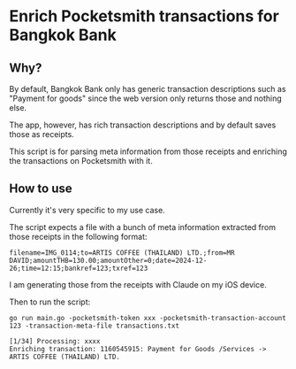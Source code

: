 # Enrich Pocketsmith transactions for Bangkok Bank

## Why? 

By default, Bangkok Bank only has generic transaction descriptions such as "Payment for goods" since the web version only returns those and nothing else. 

The app, however, has rich transaction descriptions and by default saves those as receipts. 

This script is for parsing meta information from those receipts and enriching the transactions on Pocketsmith with it.

## How to use 

Currently it's very specific to my use case. 

The script expects a file with a bunch of meta information extracted from those receipts in the following format:

```
filename=IMG_0114;to=ARTIS COFFEE (THAILAND) LTD.;from=MR DAVID;amountTHB=130.00;amountOther=0;date=2024-12-26;time=12:15;bankref=123;txref=123
```

I am generating those from the receipts with Claude on my iOS device. 

Then to run the script: 

```
go run main.go -pocketsmith-token xxx -pocketsmith-transaction-account 123 -transaction-meta-file transactions.txt
```

```
[1/34] Processing: xxxx
Enriching transaction: 1160545915: Payment for Goods /Services -> ARTIS COFFEE (THAILAND) LTD.
```